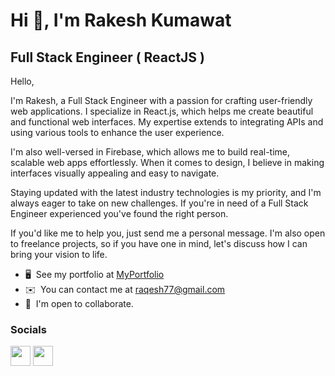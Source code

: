 Hi 👋, I'm Rakesh Kumawat
===============================

Full Stack Engineer ( ReactJS )
--------------------------

Hello,

I'm Rakesh, a Full Stack Engineer with a passion for crafting user-friendly web applications. I specialize in React.js, which helps me create beautiful and functional web interfaces. My expertise extends to integrating APIs and using various tools to enhance the user experience.

I'm also well-versed in Firebase, which allows me to build real-time, scalable web apps effortlessly. When it comes to design, I believe in making interfaces visually appealing and easy to navigate.

Staying updated with the latest industry technologies is my priority, and I'm always eager to take on new challenges. If you're in need of a Full Stack Engineer experienced you've found the right person.

If you'd like me to help you, just send me a personal message. I'm also open to freelance projects, so if you have one in mind, let's discuss how I can bring your vision to life.

* 🖥️  See my portfolio at [MyPortfolio](http://rakeshkumawat.netlify.app)
* ✉️  You can contact me at [raqesh77@gmail.com](mailto:raqesh77@gmail.com)
* 🤝  I'm open to collaborate.

### Socials

<p align="left"> <a href="https://www.github.com/rakeshkumawat12" target="_blank" rel="noreferrer"><img src="https://raw.githubusercontent.com/danielcranney/readme-generator/main/public/icons/socials/github.svg" width="32" height="32" /></a> <a href="https://www.linkedin.com/in/kumawatrakesh" target="_blank" rel="noreferrer"><img src="https://raw.githubusercontent.com/danielcranney/readme-generator/main/public/icons/socials/linkedin.svg" width="32" height="32" /></a> </p>
